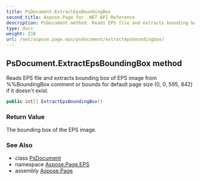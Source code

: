 ```yaml
---
title: PsDocument.ExtractEpsBoundingBox
second_title: Aspose.Page for .NET API Reference
description: PsDocument method. Reads EPS file and extracts bounding box of EPS image from BoundingBox comment or bounds for default page size 0 0 595 842 if it doesnt exist
type: docs
weight: 210
url: /net/aspose.page.eps/psdocument/extractepsboundingbox/
---
```

## PsDocument.ExtractEpsBoundingBox method

Reads EPS file and extracts bounding box of EPS image from %%BoundingBox comment or bounds for default page size (0, 0, 595, 842) if it doesn't exist.

```csharp
public int[] ExtractEpsBoundingBox()
```

### Return Value

The bounding box of the EPS image.

### See Also

* class [PsDocument](../)
* namespace [Aspose.Page.EPS](../../psdocument/)
* assembly [Aspose.Page](../../../)


